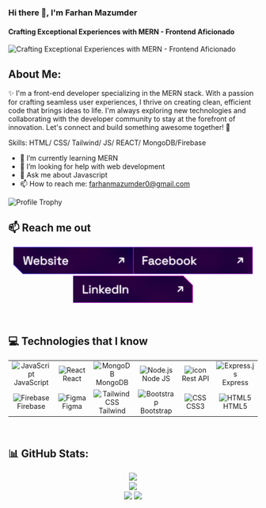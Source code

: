 ### Hi there 👋, I'm Farhan Mazumder

#### Crafting Exceptional Experiences with MERN - Frontend Aficionado

![Crafting Exceptional Experiences with MERN - Frontend Aficionado](https://i.postimg.cc/HLbYYjy8/68747470733a2f2f63646e2e6472696262626c652e636f6d2f75736572732f313136323037372f73637265656e73686f7473.gif)

## **About Me:**

✨ I'm a front-end developer specializing in the MERN stack. With a passion for crafting seamless user experiences, I thrive on creating clean, efficient code that brings ideas to life. I'm always exploring new technologies and collaborating with the developer community to stay at the forefront of innovation. Let's connect and build something awesome together! 🚀

Skills: HTML/ CSS/ Tailwind/ JS/ REACT/ MongoDB/Firebase

- 🌱 I’m currently learning MERN
- 🤔 I’m looking for help with web development
- 💬 Ask me about Javascript
- 📫 How to reach me: farhanmazumder0@gmail.com

<!-- <h2 align="left">Connect with me:</h2>
<p align="left">

<a href="https://linkedin.com/in/farhan-mazumder/" target="blank"><img align="center" src="https://raw.githubusercontent.com/rahuldkjain/github-profile-readme-generator/master/src/images/icons/Social/linked-in-alt.svg" alt="farhan-mazumder" height="30" width="40" /></a><a href="https://twitter.com/bytefarhan" target="blank"><img align="center" src="https://raw.githubusercontent.com/rahuldkjain/github-profile-readme-generator/master/src/images/icons/Social/twitter.svg" alt="bytefarhan" height="30" width="40" /></a>
<a href="https://www.fb.com/bytefarhan/" target="blank"><img align="center" src="https://raw.githubusercontent.com/rahuldkjain/github-profile-readme-generator/master/src/images/icons/Social/facebook.svg" alt="bytefarhan" height="30" width="40" /></a>
<a href="https://instagram.com/bytefarhan" target="blank"><img align="center" src="https://raw.githubusercontent.com/rahuldkjain/github-profile-readme-generator/master/src/images/icons/Social/instagram.svg" alt="bytefarhan" height="30" width="40" /></a>

</p> -->

<!-- [![trophy](https://github-profile-trophy.vercel.app/?username=bytefarhan&theme=onedark)](https://github.com/ryo-ma/github-profile-trophy) -->

![Profile Trophy](https://github-profile-trophy.vercel.app/?username=bytefarhan&theme=onestar)

<!-- ## 📊 Current Stats

<br />
<p align="center">
  <img width="60%" src="https://github-readme-streak-stats.herokuapp.com?user=bytefarhan&theme=react&hide_border=true&background=0D1117&stroke=0D1117&fire=FF1CF7&sideLabels=00F0FF&currStreakNum=FF1CF7&ring=FF1CF7&currStreakLabel=FF1CF7&sideNums=00F0FF" />
</p> -->

## :mailbox: Reach me out

**_<p align="center"> [<img height="55" src="./images/icons/website.png">](https://bytefarhan.web.app/)[<img height="55" src="./images/icons/facebook.png">](https://www.facebook.com/bytefarhan)[<img height="55" src="./images/icons/linkedin.png">](https://www.linkedin.com/in/farhan-mazumder) </p>_**

<br/>

## :computer: Technologies that I know

<table align="center">
  <tr>
    <!-- <td align="center" width="96">
        <img src="https://skillicons.dev/icons?i=ts" alt="TypeScript" width="60" height="60" />
      <br>TypeScript
    </td> -->
     <td align="center" width="96">
        <img src="https://skillicons.dev/icons?i=js" alt="JavaScript" width="60" height="60" />
      <br>JavaScript
    </td>
      <td align="center" width="96">
        <img src="https://skillicons.dev/icons?i=react" alt="React" width="60" height="60" />
      <br>React
    </td>
    <td align="center" width="96">
        <img src="https://skillicons.dev/icons?i=mongodb" alt="MongoDB" width="60" height="60" />
      <br>MongoDB
    </td>
    <td align="center" width="96">
        <img src="https://skillicons.dev/icons?i=nodejs" alt="Node.js" width="60" height="60" />
      <br>Node JS
    </td>
    <td align="center" width="96">
      <img src="https://techstack-generator.vercel.app/restapi-icon.svg" alt="icon" width="60" height="60" />
      <br>Rest API
    </td>
    <!-- <td align="center" width="96">
        <img src="https://skillicons.dev/icons?i=nextjs" alt="Next.js" width="60" height="60" />
      <br>Next.js
    </td> -->
     <!-- <td align="center" width="96">
        <img src="https://skillicons.dev/icons?i=postgresql" width="60" height="60" alt="PostgreSQL" />
      <br>PostgreSQL
    </td> -->
    <td align="center" width="96">
        <img src="https://skillicons.dev/icons?i=express" alt="Express.js" width="60" height="60" />
      <br>Express 
    </td>
   <!-- <td align="center" width="96">
        <img src="./images/icons/shadcnui.png" alt="shadcn/ui logo" width="60" height="60" />
      <br>shadcn/ui
   </td> -->
  </tr>
  <tr>
   <!-- <td align="center" width="96">
        <img src="https://skillicons.dev/icons?i=react" alt="React" width="60" height="60" />
      <br>React
    </td> -->
   <!-- <td align="center" width="96">
        <img src="https://skillicons.dev/icons?i=redux" alt="Redux" width="60" height="60" />
      <br>Redux
    </td> -->
    <td align="center" width="96">
        <img src="https://skillicons.dev/icons?i=firebase" width="60" height="60" alt="Firebase" />
      <br>Firebase
    </td>
    <td align="center" width="96">
        <img src="https://skillicons.dev/icons?i=figma" width="60" height="60" alt="Figma" />
      <br>Figma
    </td>
    <td align="center" width="96">
        <img src="https://skillicons.dev/icons?i=tailwindcss" alt="Tailwind CSS" width="60" height="60" />
      <br>Tailwind
    </td>
      <td align="center" width="96">
        <img src="https://skillicons.dev/icons?i=bootstrap" width="60" height="60" alt="Bootstrap" />
      <br>Bootstrap
    </td>
    <!-- <td align="center" width="96">
        <img src="https://skillicons.dev/icons?i=scss" width="60" height="60" alt="CSS" />
      <br>Sass
    </td> -->
    <td align="center" width="96">
        <img src="https://skillicons.dev/icons?i=css" width="60" height="60" alt="CSS" />
      <br>CSS3
    </td>
    <td align="center" width="96">
        <img src="https://skillicons.dev/icons?i=html" width="60" height="60" alt="HTML5" />
      <br>HTML5
    </td>
  </tr>
</table>
</br>

## 📊 GitHub Stats:

<div align="center">
    <img src="https://github-profile-summary-cards.vercel.app/api/cards/profile-details?username=bytefarhan&theme=midnight_purple"/><br/>
    <img src="https://github-readme-streak-stats.herokuapp.com?user=bytefarhan&theme=midnight-purple&hide_border=true&date_format=j%20M%5B%20Y%5D&card_width=700"/><br/>
    <img src="https://github-profile-summary-cards.vercel.app/api/cards/stats?username=bytefarhan&theme=midnight_purple"/>
    <img src="https://github-profile-summary-cards.vercel.app/api/cards/repos-per-language?username=bytefarhan&theme=midnight_purple"/>
</div>

<!-- ![](http://github-profile-summary-cards.vercel.app/api/cards/profile-details?username=Ashik-Himel&theme=midnight_purple)<br/>
![](https://github-readme-streak-stats.herokuapp.com?user=Ashik-Himel&theme=midnight-purple&hide_border=true&date_format=j%20M%5B%20Y%5D&card_width=700)<br/>
![](http://github-profile-summary-cards.vercel.app/api/cards/stats?username=Ashik-Himel&theme=midnight_purple)
![](http://github-profile-summary-cards.vercel.app/api/cards/repos-per-language?username=Ashik-Himel&theme=midnight_purple)

![](https://github-profile-summary-cards.vercel.app/api/cards/profile-details?username=bytefarhan&theme=midnight_purple)<br/>
![](https://github-readme-streak-stats.herokuapp.com?user=bytefarhan&theme=midnight-purple&hide_border=true&date_format=j%20M%5B%20Y%5D&card_width=700)<br/>
![](https://github-profile-summary-cards.vercel.app/api/cards/stats?username=bytefarhan&theme=midnight_purple)
![](https://github-profile-summary-cards.vercel.app/api/cards/repos-per-language?username=bytefarhan&theme=midnight_purple) -->
